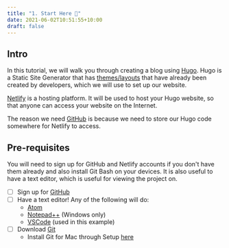 ```yaml
---
title: "1. Start Here 🎯"
date: 2021-06-02T10:51:55+10:00
draft: false
---
```


## Intro

In this tutorial, we will walk you through creating a blog using [Hugo](https://gohugo.io/). Hugo is a Static Site Generator that has [themes/layouts](https://themes.gohugo.io/) that have already been created by developers, which we will use to set up our website. 

[Netlify](https://www.netlify.com/) is a hosting platform. It will be used to host your Hugo website, so that anyone can access your website on the Internet.

The reason we need [GitHub](https://github.com/) is because we need to store our Hugo code somewhere for Netlify to access.

## Pre-requisites

You will need to sign up for GitHub and Netlify accounts if you don't have them already and also install Git Bash on your devices. It is also useful to have a text editor, which is useful for viewing the project on.

- [ ]  Sign up for [GitHub](https://github.com/)
- [ ]  Have a text editor! Any of the following will do:
    - [Atom](https://atom.io/)
    - [Notepad++](https://notepad-plus-plus.org/downloads/v7.9.5/) (Windows only)
    - [VSCode](https://code.visualstudio.com/) (used in this example)
- [ ]  Download [Git](https://git-scm.com/downloads)
    - Install Git for Mac through Setup [here](/posts/2.-install-hugo-mac)